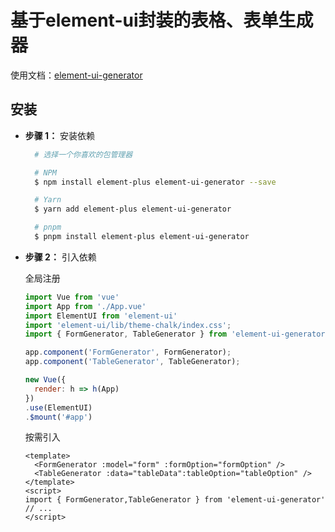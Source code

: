 # 基于element-ui封装的表格、表单生成器

使用文档：[element-ui-generator](https://qq390405712.gitee.io/element-ui-generator-docs)

## 安装

- **步骤 1：** 安装依赖

  ```bash
    # 选择一个你喜欢的包管理器

    # NPM
    $ npm install element-plus element-ui-generator --save

    # Yarn
    $ yarn add element-plus element-ui-generator

    # pnpm
    $ pnpm install element-plus element-ui-generator
  ```

- **步骤 2：** 引入依赖

    全局注册
    ```js
    import Vue from 'vue'
    import App from './App.vue'
    import ElementUI from 'element-ui'
    import 'element-ui/lib/theme-chalk/index.css';
    import { FormGenerator, TableGenerator } from 'element-ui-generator'

    app.component('FormGenerator', FormGenerator);
    app.component('TableGenerator', TableGenerator);

    new Vue({
      render: h => h(App)
    })
    .use(ElementUI)
    .$mount('#app')
    ```
    按需引入
    ```vue
    <template>
      <FormGenerator :model="form" :formOption="formOption" />
      <TableGenerator :data="tableData":tableOption="tableOption" />
    </template>
    <script>
    import { FormGenerator,TableGenerator } from 'element-ui-generator'
    // ...
    </script>
    ```